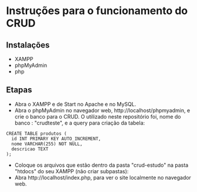 # Instruções para o funcionamento do CRUD

## Instalações
- XAMPP
- phpMyAdmin
- php

## Etapas
- Abra o XAMPP e de Start no Apache e no MySQL.
- Abra o phpMyAdmin no navegador web, http://localhost/phpmyadmin, e crie o banco para o CRUD.
 O utilizado neste repositório foi, nome do banco : "crudteste", e a query para criação da tabela:
```
CREATE TABLE produtos (
  id INT PRIMARY KEY AUTO_INCREMENT,
  nome VARCHAR(255) NOT NULL,
  descricao TEXT
);
```
- Coloque os arquivos que estão dentro da pasta "crud-estudo" na pasta "htdocs" do seu XAMPP (não criar subpastas): 
- Abra http://localhost/index.php, para ver o site localmente no navegador web.

